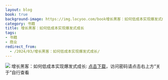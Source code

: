 ```yaml
---
layout: blog
book: true
background-image: https://img.locyoo.com/book增长黑客：如何低成本实现爆发式成长.jpg
category: 书籍
title: 增长黑客：如何低成本实现爆发式成长
tags:
- 书籍
- 商业
redirect_from:
  - /2024/03/增长黑客：如何低成本实现爆发式成长/
---
```

![](https://img.locyoo.com/book增长黑客：如何低成本实现爆发式成长.jpg)
增长黑客：如何低成本实现爆发式成长: <a name = "ref1" href="https://089m.com/f/50983618-1272781235-7971cc?p=3619">点击下载</a>，访问密码请点击右上方“关于”自行查看